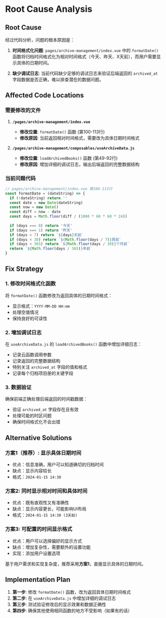 # Root Cause Analysis

## Root Cause
经过代码分析，问题的根本原因是：

1. **时间格式化问题**: `pages/archive-management/index.vue` 中的 `formatDate()` 函数将归档时间格式化为相对时间格式（今天、昨天、X天前），而用户需要显示具体的日期时间。

2. **缺少调试日志**: 当前代码缺少足够的调试日志来验证后端返回的 `archived_at` 字段数据是否正确，难以排查潜在的数据问题。

## Affected Code Locations

### 需要修改的文件
1. **`/pages/archive-management/index.vue`**
   - **修改位置**: `formatDate()` 函数 (第100-113行)
   - **修改原因**: 当前返回相对时间格式，需要改为具体日期时间格式

2. **`/pages/archive-management/composables/useArchiveData.js`**
   - **修改位置**: `loadArchivedBooks()` 函数 (第49-92行)
   - **修改原因**: 增加详细的调试日志，输出后端返回的完整数据结构

### 当前问题代码
```javascript
// pages/archive-management/index.vue 第100-113行
const formatDate = (dateString) => {
  if (!dateString) return ''
  const date = new Date(dateString)
  const now = new Date()
  const diff = now - date
  const days = Math.floor(diff / (1000 * 60 * 60 * 24))
  
  if (days === 0) return '今天'
  if (days === 1) return '昨天'
  if (days < 7) return `${days}天前`
  if (days < 30) return `${Math.floor(days / 7)}周前`
  if (days < 365) return `${Math.floor(days / 30)}个月前`
  return `${Math.floor(days / 365)}年前`
}
```

## Fix Strategy

### 1. 修改时间格式化函数
将 `formatDate()` 函数修改为返回具体的日期时间格式：
- 显示格式：`YYYY-MM-DD HH:mm`
- 处理空值情况
- 保持良好的可读性

### 2. 增加调试日志
在 `useArchiveData.js` 的 `loadArchivedBooks()` 函数中增加详细日志：
- 记录云函数调用参数
- 记录返回的完整数据结构
- 特别关注 `archived_at` 字段的值和格式
- 记录每个归档项目册的关键字段

### 3. 数据验证
确保前端正确处理后端返回的时间戳数据：
- 验证 `archived_at` 字段存在且有效
- 处理可能的时区问题
- 确保时间格式化不会出错

## Alternative Solutions

### 方案1（推荐）: 显示具体日期时间
- 优点：信息准确，用户可以知道确切的归档时间
- 缺点：显示内容较长
- 格式：`2024-01-15 14:30`

### 方案2: 同时显示相对时间和具体时间
- 优点：既有直观性又有准确性
- 缺点：显示内容更长，可能影响UI布局
- 格式：`2024-01-15 14:30 (3天前)`

### 方案3: 可配置的时间显示格式
- 优点：用户可以选择偏好的显示方式
- 缺点：增加复杂性，需要额外的设置功能
- 实现：添加用户设置选项

基于用户需求和实现复杂度，推荐采用**方案1**，直接显示具体的日期时间。

## Implementation Plan

1. **第一步**: 修改 `formatDate()` 函数，改为返回具体日期时间格式
2. **第二步**: 在 `useArchiveData.js` 中增加详细的调试日志
3. **第三步**: 测试验证修改后的显示效果和数据正确性
4. **第四步**: 确保其他使用相同函数的地方不受影响（如果有的话）